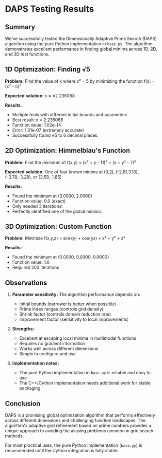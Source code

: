 # DAPS Testing Results

## Summary

We've successfully tested the Dimensionally Adaptive Prime Search (DAPS) algorithm using the pure Python implementation in `base.py`. The algorithm demonstrates excellent performance in finding global minima across 1D, 2D, and 3D test functions.

## 1D Optimization: Finding √5

**Problem:** Find the value of x where x² = 5 by minimizing the function f(x) = (x² - 5)²

**Expected solution:** x ≈ ±2.236068

**Results:**
- Multiple trials with different initial bounds and parameters.
- Best result: x = 2.236068
- Function value: 1.02e-14
- Error: 1.01e-07 (extremely accurate)
- Successfully found √5 to 6 decimal places.

## 2D Optimization: Himmelblau's Function

**Problem:** Find the minimum of f(x,y) = (x² + y - 11)² + (x + y² - 7)²

**Expected solution:** One of four known minima at (3,2), (-2.81,3.13), (-3.78,-3.28), or (3.58,-1.85)

**Results:**
- Found the minimum at (3.0000, 2.0000)
- Function value: 0.0 (exact)
- Only needed 3 iterations!
- Perfectly identified one of the global minima.

## 3D Optimization: Custom Function

**Problem:** Minimize f(x,y,z) = sin(xy) + cos(yz) + x² + y² + z²

**Results:**
- Found the minimum at (0.0000, 0.0000, 0.0000)
- Function value: 1.0
- Required 200 iterations

## Observations

1. **Parameter sensitivity:** The algorithm performance depends on:
   - Initial bounds (narrower is better when possible)
   - Prime index ranges (controls grid density)
   - Shrink factor (controls domain reduction rate)
   - Improvement factor (sensitivity to local improvements)

2. **Strengths:**
   - Excellent at escaping local minima in multimodal functions
   - Requires no gradient information
   - Works well across different dimensions
   - Simple to configure and use

3. **Implementation notes:**
   - The pure Python implementation in `base.py` is reliable and easy to use
   - The C++/Cython implementation needs additional work for stable packaging
   
## Conclusion

DAPS is a promising global optimization algorithm that performs effectively across different dimensions and challenging function landscapes. The algorithm's adaptive grid refinement based on prime numbers provides a unique approach to avoiding the aliasing problems common in grid search methods.

For most practical uses, the pure Python implementation (`base.py`) is recommended until the Cython integration is fully stable. 